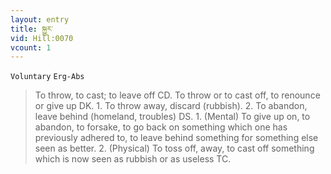 ```yaml
---
layout: entry
title: སྐྱུར་
vid: Hill:0070
vcount: 1
---
```

`Voluntary` `Erg-Abs`
> To throw, to cast; to leave off CD\.
 To throw or to cast off, to renounce or give up DK\.
 1\.
 To throw away, discard (rubbish)\.
 2\.
 To abandon, leave behind (homeland, troubles) DS\.
 1\.
 (Mental) To give up on, to abandon, to forsake, to go back on something which one has previously adhered to, to leave behind something for something else seen as better\.
 2\.
 (Physical) To toss off, away, to cast off something which is now seen as rubbish or as useless TC\.

